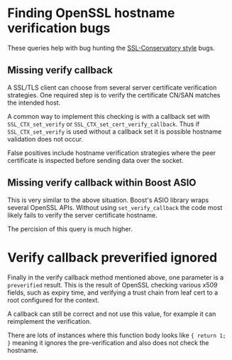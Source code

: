 # Finding OpenSSL hostname verification bugs

These queries help with bug hunting the [SSL-Conservatory style](https://github.com/iSECPartners/ssl-conservatory) bugs.

## Missing verify callback

A SSL/TLS client can choose from several server certificate verification strategies. One required step is to verify the certificate CN/SAN matches the intended host.

A common way to implement this checking is with a callback set with `SSL_CTX_set_verify` or `SSL_CTX_set_cert_verify_callback`. Thus if `SSL_CTX_set_verify` is used without a callback set it is possible hostname validation does not occur.

False positives include hostname verification strategies where the peer certificate is inspected before sending data over the socket.

## Missing verify callback within Boost ASIO

This is very similar to the above situation. Boost's ASIO library wraps several OpenSSL APIs. Without using `set_verify_callback` the code most likely fails to verify the server certificate hostname.

The percision of this query is much higher.

# Verify callback preverified ignored

Finally in the verify callback method mentioned above, one parameter is a `preverified` result. This is the result of OpenSSL checking various x509 fields, such as expiry time, and verifying a trust chain from leaf cert to a root configured for the context.

A callback can still be correct and not use this value, for example it can reimplement the verification.

There are lots of instances where this function body looks like `{ return 1; }` meaning it ignores the pre-verification and also does not check the hostname.
